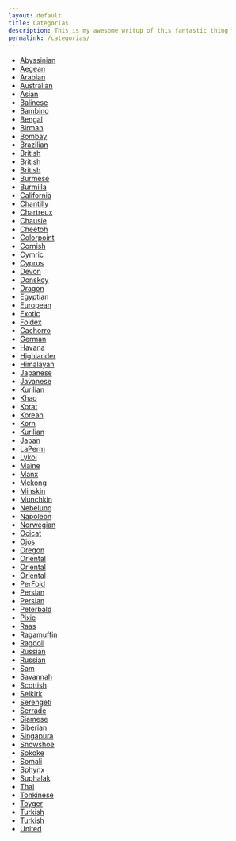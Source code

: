 ```yaml
---
layout: default
title: Categorias
description: This is my awesome writup of this fantastic thing
permalink: /categorias/
---
```


<ul class="cf list w-100 mw8 center pa4 pv5-l">
  <li class="dib mr2"><a href="#" class="f6 f5-ns b db pa2 link dim mid-gray">Abyssinian</a></li>
  <li class="dib mr2"><a href="#" class="f6 f5-ns b db pa2 link dim mid-gray">Aegean</a></li>
  <li class="dib mr2"><a href="#" class="f6 f5-ns b db pa2 link dim mid-gray">Arabian</a></li>
  <li class="dib mr2"><a href="#" class="f6 f5-ns b db pa2 link dim mid-gray">Australian</a></li>
  <li class="dib mr2"><a href="#" class="f6 f5-ns b db pa2 link dim mid-gray">Asian</a></li>
  <li class="dib mr2"><a href="#" class="f6 f5-ns b db pa2 link dim mid-gray">Balinese</a></li>
  <li class="dib mr2"><a href="#" class="f6 f5-ns b db pa2 link dim mid-gray">Bambino</a></li>
  <li class="dib mr2"><a href="#" class="f6 f5-ns b db pa2 link dim mid-gray">Bengal</a></li>
  <li class="dib mr2"><a href="#" class="f6 f5-ns b db pa2 link dim mid-gray">Birman</a></li>
  <li class="dib mr2"><a href="#" class="f6 f5-ns b db pa2 link dim mid-gray">Bombay</a></li>
  <li class="dib mr2"><a href="#" class="f6 f5-ns b db pa2 link dim mid-gray">Brazilian</a></li>
  <li class="dib mr2"><a href="#" class="f6 f5-ns b db pa2 link dim mid-gray">British</a></li>
  <li class="dib mr2"><a href="#" class="f6 f5-ns b db pa2 link dim mid-gray">British</a></li>
  <li class="dib mr2"><a href="#" class="f6 f5-ns b db pa2 link dim mid-gray">British</a></li>
  <li class="dib mr2"><a href="#" class="f6 f5-ns b db pa2 link dim mid-gray">Burmese</a></li>
  <li class="dib mr2"><a href="#" class="f6 f5-ns b db pa2 link dim mid-gray">Burmilla</a></li>
  <li class="dib mr2"><a href="#" class="f6 f5-ns b db pa2 link dim mid-gray">California</a></li>
  <li class="dib mr2"><a href="#" class="f6 f5-ns b db pa2 link dim mid-gray">Chantilly</a></li>
  <li class="dib mr2"><a href="#" class="f6 f5-ns b db pa2 link dim mid-gray">Chartreux</a></li>
  <li class="dib mr2"><a href="#" class="f6 f5-ns b db pa2 link dim mid-gray">Chausie</a></li>
  <li class="dib mr2"><a href="#" class="f6 f5-ns b db pa2 link dim mid-gray">Cheetoh</a></li>
  <li class="dib mr2"><a href="#" class="f6 f5-ns b db pa2 link dim mid-gray">Colorpoint</a></li>
  <li class="dib mr2"><a href="#" class="f6 f5-ns b db pa2 link dim mid-gray">Cornish</a></li>
  <li class="dib mr2"><a href="#" class="f6 f5-ns b db pa2 link dim mid-gray">Cymric</a></li>
  <li class="dib mr2"><a href="#" class="f6 f5-ns b db pa2 link dim mid-gray">Cyprus</a></li>
  <li class="dib mr2"><a href="#" class="f6 f5-ns b db pa2 link dim mid-gray">Devon</a></li>
  <li class="dib mr2"><a href="#" class="f6 f5-ns b db pa2 link dim mid-gray">Donskoy</a></li>
  <li class="dib mr2"><a href="#" class="f6 f5-ns b db pa2 link dim mid-gray">Dragon</a></li>
  <li class="dib mr2"><a href="#" class="f6 f5-ns b db pa2 link dim mid-gray">Egyptian</a></li>
  <li class="dib mr2"><a href="#" class="f6 f5-ns b db pa2 link dim mid-gray">European</a></li>
  <li class="dib mr2"><a href="#" class="f6 f5-ns b db pa2 link dim mid-gray">Exotic</a></li>
  <li class="dib mr2"><a href="#" class="f6 f5-ns b db pa2 link dim mid-gray">Foldex</a></li>
  <li class="dib mr2"><a href="#" class="f6 f5-ns b db pa2 link dim mid-gray">Cachorro</a></li>
  <li class="dib mr2"><a href="#" class="f6 f5-ns b db pa2 link dim mid-gray">German</a></li>
  <li class="dib mr2"><a href="#" class="f6 f5-ns b db pa2 link dim mid-gray">Havana</a></li>
  <li class="dib mr2"><a href="#" class="f6 f5-ns b db pa2 link dim mid-gray">Highlander</a></li>
  <li class="dib mr2"><a href="#" class="f6 f5-ns b db pa2 link dim mid-gray">Himalayan</a></li>
  <li class="dib mr2"><a href="#" class="f6 f5-ns b db pa2 link dim mid-gray">Japanese</a></li>
  <li class="dib mr2"><a href="#" class="f6 f5-ns b db pa2 link dim mid-gray">Javanese</a></li>
  <li class="dib mr2"><a href="#" class="f6 f5-ns b db pa2 link dim mid-gray">Kurilian</a></li>
  <li class="dib mr2"><a href="#" class="f6 f5-ns b db pa2 link dim mid-gray">Khao</a></li>
  <li class="dib mr2"><a href="#" class="f6 f5-ns b db pa2 link dim mid-gray">Korat</a></li>
  <li class="dib mr2"><a href="#" class="f6 f5-ns b db pa2 link dim mid-gray">Korean</a></li>
  <li class="dib mr2"><a href="#" class="f6 f5-ns b db pa2 link dim mid-gray">Korn</a></li>
  <li class="dib mr2"><a href="#" class="f6 f5-ns b db pa2 link dim mid-gray">Kurilian</a></li>
  <li class="dib mr2"><a href="#" class="f6 f5-ns b db pa2 link dim mid-gray">Japan</a></li>
  <li class="dib mr2"><a href="#" class="f6 f5-ns b db pa2 link dim mid-gray">LaPerm</a></li>
  <li class="dib mr2"><a href="#" class="f6 f5-ns b db pa2 link dim mid-gray">Lykoi</a></li>
  <li class="dib mr2"><a href="#" class="f6 f5-ns b db pa2 link dim mid-gray">Maine</a></li>
  <li class="dib mr2"><a href="#" class="f6 f5-ns b db pa2 link dim mid-gray">Manx</a></li>
  <li class="dib mr2"><a href="#" class="f6 f5-ns b db pa2 link dim mid-gray">Mekong</a></li>
  <li class="dib mr2"><a href="#" class="f6 f5-ns b db pa2 link dim mid-gray">Minskin</a></li>
  <li class="dib mr2"><a href="#" class="f6 f5-ns b db pa2 link dim mid-gray">Munchkin</a></li>
  <li class="dib mr2"><a href="#" class="f6 f5-ns b db pa2 link dim mid-gray">Nebelung</a></li>
  <li class="dib mr2"><a href="#" class="f6 f5-ns b db pa2 link dim mid-gray">Napoleon</a></li>
  <li class="dib mr2"><a href="#" class="f6 f5-ns b db pa2 link dim mid-gray">Norwegian</a></li>
  <li class="dib mr2"><a href="#" class="f6 f5-ns b db pa2 link dim mid-gray">Ocicat</a></li>
  <li class="dib mr2"><a href="#" class="f6 f5-ns b db pa2 link dim mid-gray">Ojos</a></li>
  <li class="dib mr2"><a href="#" class="f6 f5-ns b db pa2 link dim mid-gray">Oregon</a></li>
  <li class="dib mr2"><a href="#" class="f6 f5-ns b db pa2 link dim mid-gray">Oriental</a></li>
  <li class="dib mr2"><a href="#" class="f6 f5-ns b db pa2 link dim mid-gray">Oriental</a></li>
  <li class="dib mr2"><a href="#" class="f6 f5-ns b db pa2 link dim mid-gray">Oriental</a></li>
  <li class="dib mr2"><a href="#" class="f6 f5-ns b db pa2 link dim mid-gray">PerFold</a></li>
  <li class="dib mr2"><a href="#" class="f6 f5-ns b db pa2 link dim mid-gray">Persian</a></li>
  <li class="dib mr2"><a href="#" class="f6 f5-ns b db pa2 link dim mid-gray">Persian</a></li>
  <li class="dib mr2"><a href="#" class="f6 f5-ns b db pa2 link dim mid-gray">Peterbald</a></li>
  <li class="dib mr2"><a href="#" class="f6 f5-ns b db pa2 link dim mid-gray">Pixie</a></li>
  <li class="dib mr2"><a href="#" class="f6 f5-ns b db pa2 link dim mid-gray">Raas</a></li>
  <li class="dib mr2"><a href="#" class="f6 f5-ns b db pa2 link dim mid-gray">Ragamuffin</a></li>
  <li class="dib mr2"><a href="#" class="f6 f5-ns b db pa2 link dim mid-gray">Ragdoll</a></li>
  <li class="dib mr2"><a href="#" class="f6 f5-ns b db pa2 link dim mid-gray">Russian</a></li>
  <li class="dib mr2"><a href="#" class="f6 f5-ns b db pa2 link dim mid-gray">Russian</a></li>
  <li class="dib mr2"><a href="#" class="f6 f5-ns b db pa2 link dim mid-gray">Sam</a></li>
  <li class="dib mr2"><a href="#" class="f6 f5-ns b db pa2 link dim mid-gray">Savannah</a></li>
  <li class="dib mr2"><a href="#" class="f6 f5-ns b db pa2 link dim mid-gray">Scottish</a></li>
  <li class="dib mr2"><a href="#" class="f6 f5-ns b db pa2 link dim mid-gray">Selkirk</a></li>
  <li class="dib mr2"><a href="#" class="f6 f5-ns b db pa2 link dim mid-gray">Serengeti</a></li>
  <li class="dib mr2"><a href="#" class="f6 f5-ns b db pa2 link dim mid-gray">Serrade</a></li>
  <li class="dib mr2"><a href="#" class="f6 f5-ns b db pa2 link dim mid-gray">Siamese</a></li>
  <li class="dib mr2"><a href="#" class="f6 f5-ns b db pa2 link dim mid-gray">Siberian</a></li>
  <li class="dib mr2"><a href="#" class="f6 f5-ns b db pa2 link dim mid-gray">Singapura</a></li>
  <li class="dib mr2"><a href="#" class="f6 f5-ns b db pa2 link dim mid-gray">Snowshoe</a></li>
  <li class="dib mr2"><a href="#" class="f6 f5-ns b db pa2 link dim mid-gray">Sokoke</a></li>
  <li class="dib mr2"><a href="#" class="f6 f5-ns b db pa2 link dim mid-gray">Somali</a></li>
  <li class="dib mr2"><a href="#" class="f6 f5-ns b db pa2 link dim mid-gray">Sphynx</a></li>
  <li class="dib mr2"><a href="#" class="f6 f5-ns b db pa2 link dim mid-gray">Suphalak</a></li>
  <li class="dib mr2"><a href="#" class="f6 f5-ns b db pa2 link dim mid-gray">Thai</a></li>
  <li class="dib mr2"><a href="#" class="f6 f5-ns b db pa2 link dim mid-gray">Tonkinese</a></li>
  <li class="dib mr2"><a href="#" class="f6 f5-ns b db pa2 link dim mid-gray">Toyger</a></li>
  <li class="dib mr2"><a href="#" class="f6 f5-ns b db pa2 link dim mid-gray">Turkish</a></li>
  <li class="dib mr2"><a href="#" class="f6 f5-ns b db pa2 link dim mid-gray">Turkish</a></li>
  <li class="dib mr2"><a href="#" class="f6 f5-ns b db pa2 link dim mid-gray">United</a></li>
</ul>
